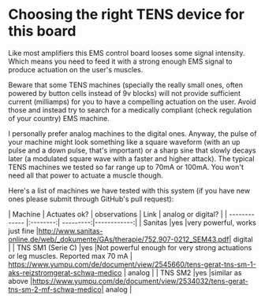 # Choosing the right TENS device for this board

Like most amplifiers this EMS control board looses some signal intensity. Which means you need to feed it with a strong enough EMS signal to produce actuation on the user's muscles. 

Beware that some TENS machines (specially the really small ones, often powered by button cells instead of 9v blocks) will not provide sufficient current (milliamps) for you to have a compelling actuation on the user. Avoid those and instead try to search for a medically compliant (check regulation of your country) EMS machine. 

I personally prefer analog machines to the digital ones. Anyway, the pulse of your machine might look something like a square waveform (with an up pulse and a down pulse, that's important) or a  sharp sine that slowly decays later (a modulated square wave with a faster and higher attack). The typical TENS machines we tested so far range up to 70mA or 100mA. You won't need all that power to actuate a muscle though. 

Here's a list of machines we have tested with this system (if you have new ones please submit through GitHub's pull request):

| Machine       | Actuates ok?   | observations  	| Link | analog or digital? | 
| ------------- |:--------:| ---------:|------------:|
| Sanitas  		|yes 	|very powerful, works just fine 	|http://www.sanitas-online.de/web/_dokumente/GAs/therapie/752.907-0212_SEM43.pdf| digital |
| TNS SM1 (Serie C) 		|yes		|Not powerful enough for very strong actuations or leg muscles. Reported max 70 mA 		| https://www.yumpu.com/de/document/view/2545660/tens-gerat-tns-sm-1-aks-reizstromgerat-schwa-medico | analog |
| TNS SM2 		|yes		|similar as above			|https://www.yumpu.com/de/document/view/2534032/tens-gerat-tns-sm-2-mf-schwa-medico| analog |
